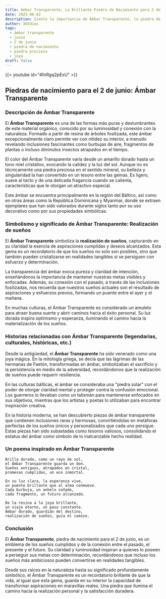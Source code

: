 ```yaml
---
title: Ámbar Transparente, La Brillante Piedra de Nacimiento para 2 de junio
date: 2025-06-02
description: Sienta la importancia de Ámbar Transparente, la piedra de nacimiento de 2 de junio que simboliza Realización de sueños. Deje que su belleza y significado iluminen su día.
author: 365días
tags:
  - ámbar transparente
  - junio
  - 2 de junio
  - piedra de nacimiento
  - piedra preciosa
  - joya
draft: false
---
```


{{< youtube id="4fnRgq2pExU" >}}

## Piedras de nacimiento para el 2 de junio: Ámbar Transparente

### Descripción de Ámbar Transparente

El **Ámbar Transparente** es una de las formas más puras y deslumbrantes de este material orgánico, conocido por su luminosidad y conexión con la naturaleza. Formado a partir de resina de árboles fosilizada, este ámbar excepcionalmente claro permite ver con nitidez su interior, a menudo revelando inclusiones fascinantes como burbujas de aire, fragmentos de plantas o incluso diminutos insectos atrapados en el tiempo.

El color del Ámbar Transparente varía desde un amarillo dorado hasta un tono miel cristalino, evocando la calidez y la luz del sol. Aunque no es técnicamente una piedra preciosa en el sentido mineral, su belleza y singularidad la han convertido en un tesoro entre las gemas. Es ligero, suave al tacto y de una delicada fragancia cuando se calienta, características que le otorgan un atractivo especial.

Este ámbar se encuentra principalmente en la región del Báltico, así como en otras áreas como la República Dominicana y Myanmar, donde se extraen ejemplares que han sido valorados durante siglos tanto por su uso decorativo como por sus propiedades simbólicas.

### Simbolismo y significado de Ámbar Transparente: Realización de sueños

El **Ámbar Transparente** simboliza la **realización de sueños**, capturando en su claridad la esencia de aspiraciones cumplidas y deseos alcanzados. Esta gema es un recordatorio de que los sueños no solo son posibles, sino que también pueden cristalizarse en realidades tangibles si se persiguen con esfuerzo y determinación.

La transparencia del ámbar evoca pureza y claridad de intención, enseñándonos la importancia de mantener nuestras metas visibles y enfocadas. Además, su conexión con el pasado, a través de las inclusiones fosilizadas, nos recuerda que nuestros sueños actuales son el resultado de aspiraciones y esfuerzos previos, formando un puente entre el ayer y el mañana.

En muchas culturas, el Ámbar Transparente es considerado un amuleto para atraer buena suerte y abrir caminos hacia el éxito personal. Su luz dorada inspira optimismo y esperanza, iluminando el camino hacia la materialización de los sueños.

### Historias relacionadas con Ámbar Transparente (legendarias, culturales, históricas, etc.)

Desde la antigüedad, el **Ámbar Transparente** ha sido venerado como una joya mágica. En la mitología griega, se decía que las lágrimas de las hermanas de Faetón, transformadas en ámbar, simbolizaban el sacrificio y la persistencia en medio de la adversidad, recordándonos que la realización de sueños puede requerir resiliencia.

En las culturas bálticas, el ámbar se consideraba una "piedra solar" con el poder de otorgar claridad mental y proteger contra la confusión emocional. Los guerreros lo llevaban como un talismán para mantenerse enfocados en sus objetivos, mientras que los artistas y poetas lo utilizaban para encontrar inspiración creativa.

En la historia moderna, se han descubierto piezas de ámbar transparente que contienen inclusiones raras y hermosas, convirtiéndolas en metáforas perfectas de los sueños únicos y personalizados que cada uno persigue. Estas piezas han sido subastadas como tesoros valiosos, consolidando el estatus del ámbar como símbolo de lo inalcanzable hecho realidad.

### Un poema inspirado en Ámbar Transparente

```
Brilla dorado, como un rayo de sol,  
el Ámbar Transparente guarda un don.  
Sueños antiguos, atrapados en cristal,  
promesas cumplidas, un eco inmortal.  

En su luz clara, la esperanza vive,  
un puente brillante que al alma conmueve.  
Cada burbuja, un anhelo soñado,  
cada fragmento, un futuro alcanzado.  

De la resina a la joya brillante,  
un viaje eterno, un paso constante.  
Ámbar dorado, guardián del destino,  
realización de sueños, guía el camino.  
```

### Conclusión

El **Ámbar Transparente**, piedra de nacimiento para el 2 de junio, es un emblema de los sueños cumplidos y de la conexión entre el pasado, el presente y el futuro. Su claridad y luminosidad inspiran a quienes lo poseen a perseguir sus metas con determinación, recordándonos que incluso los sueños más ambiciosos pueden convertirse en realidades tangibles.

Desde sus raíces en la naturaleza hasta su significado profundamente simbólico, el Ámbar Transparente es un recordatorio brillante de que la vida, al igual que esta gema, guarda en su interior la capacidad de transformar aspiraciones en maravillas reales. Una piedra que ilumina el camino hacia la realización personal y la satisfacción duradera.